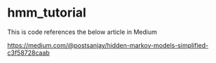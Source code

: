 # hmm_tutorial

This is code references the below article in Medium

https://medium.com/@postsanjay/hidden-markov-models-simplified-c3f58728caab
